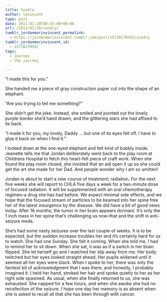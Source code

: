 ```yaml
---
title: Sundry
author: lmvincent
type: post
date: 2011-01-20T00:55:00+00:00
url: /2011/01/20/sundry/
tumblr_jordanmarinvincent_permalink:
  - https://jordanmarinvincent.tumblr.com/post/15728170592/sundry
tumblr_jordanmarinvincent_id:
  - 15728170592
tags:
  - Journey
  - the journey

---
```

&ldquo;I made this for you.&rdquo;

She handed me a piece of gray construction paper cut into the shape of an elephant. 

&ldquo;Are you trying to tell me something?&rdquo;

She didn&rsquo;t get the joke. Instead, she smiled and pointed out the lovely purple border she&rsquo;d hand drawn, and the glittering stars she had affixed to its back.

&ldquo;I made it for you, my lovely, Daddy &hellip; but one of its eyes fell off. I have to glue it back on when I find it.&rdquo;

I looked down at the one-eyed elephant and felt kind of bubbly inside. Jeanette tells me that Jordan deliberately went back to the play room at Childrens Hospital to fetch this heart-felt piece of craft work. When she found the play room closed, she insisted that an aid open it up so she could get the art she made for her Dad. And people wonder why I am so smitten!

Jordan is about to start a new course of treatment: radiation. For the next five weeks she will report to CHLA five days a week for a two-minute dose of focused radiation. It will be supplemented with an oral chemotherapy regimen&ndash;a drug she has had before. We expect minimal side effects, and we hope that the focused stream of particles to be beamed into her spine free her of the latest insurgence by the disease. We did have a bit of good news today. After 16 months, the tumor in her brain appears dormant. It&rsquo;s only the 1 inch mass in her spine that&rsquo;s challenging us now&ndash;that and the shift in anti-seizure meds. 

She&rsquo;s had some nasty seizures over the last couple of weeks. It is to be expected, but the sudden increase troubles her and it&rsquo;s certainly hard for us to watch. She had one Sunday. She felt it coming. When she told me, I had to remind her to sit down. When she sat, it was as if a switch in her brain flipped. She let herself go and I watched her slip away from me. Her body twitched but her eyes looked straight ahead. Her pupils widened until it seemed all her eyes were black. When I spoke to her, there was only the faintest bit of acknowledgment that I was there, and honestly, I probably imagined it. I held her hand, stroked her hair and spoke quietly to her as her right side spasmed. As usual, when she finally returned to us, she was exhausted. She napped for a few hours, and when she awoke she had no recollection of the seizure. I hope one day her memory is as absent when she is asked to recall all that she has been through with cancer.